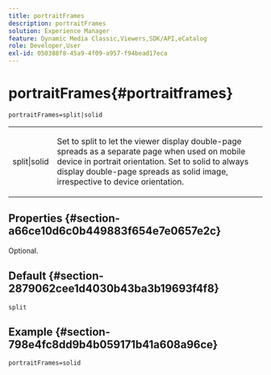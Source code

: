 ```yaml
---
title: portraitFrames
description: portraitFrames
solution: Experience Manager
feature: Dynamic Media Classic,Viewers,SDK/API,eCatalog
role: Developer,User
exl-id: 050388f8-45a9-4f09-a957-f94bead17eca
---
```

# portraitFrames{#portraitframes}

 `portraitFrames=split|solid`

<table id="table_1D425B7685D448459CD3FE8D683C813C"> 
 <tbody> 
  <tr> 
   <td colname="col1"> <p> <span class="codeph"> split|solid</span> </p> </td> 
   <td colname="col2"> <p>Set to <span class="codeph"> split</span> to let the viewer display double-page spreads as a separate page when used on mobile device in portrait orientation. Set to <span class="codeph"> solid</span> to always display double-page spreads as solid image, irrespective to device orientation. </p> </td> 
  </tr> 
 </tbody> 
</table>

## Properties {#section-a66ce10d6c0b449883f654e7e0657e2c}

Optional.

## Default {#section-2879062cee1d4030b43ba3b19693f4f8}

`split`

## Example {#section-798e4fc8dd9b4b059171b41a608a96ce}

`portraitFrames=solid`
